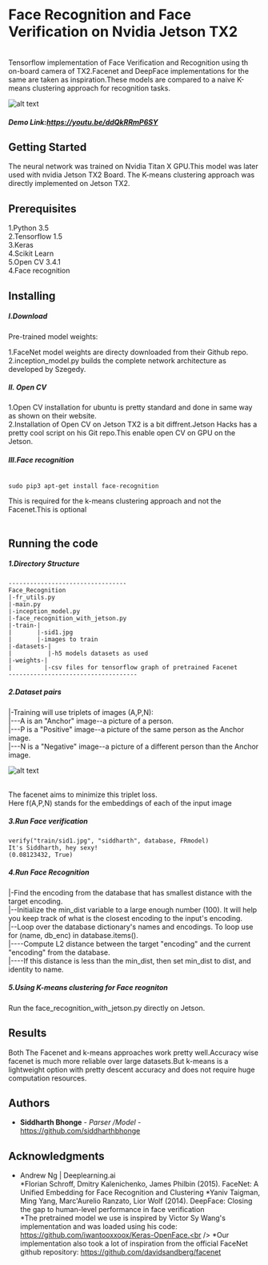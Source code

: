 # Face Recognition and Face Verification on Nvidia Jetson TX2

<br />Tensorflow implementation of Face Verification and Recognition using th on-board camera of TX2.Facenet and DeepFace implementations for the same are taken as inspiration.These models are compared to a naive K-means clustering approach for recognition tasks.

![alt text](https://github.com/siddharthbhonge/Face_Recognition_with_jetson_TX2/blob/master/demo.png)

##### Demo Link:https://youtu.be/ddQkRRmP6SY

## Getting Started

The neural network was trained on Nvidia Titan X  GPU.This model was later used with nvidia Jetson TX2 Board.
The K-means clustering approach was directly implemented on Jetson TX2.

## Prerequisites

1.Python 3.5 <br />
2.Tensorflow 1.5<br />
3.Keras <br />
4.Scikit Learn<br />
5.Open CV 3.4.1<br />
4.Face recognition<br />

## Installing

##### I.Download 
Pre-trained model weights: <br/>

1.FaceNet model weights are directy downloaded from their Github repo.<br />
2.inception_model.py builds the complete network architecture as developed by Szegedy.<br />

 
##### II. Open CV<br />

1.Open CV installation for ubuntu is pretty standard and done in same way as shown on their website.<br />
2.Installation of Open CV on Jetson TX2 is a bit diffrent.Jetson Hacks has a pretty cool script on his Git repo.This enable open CV on GPU on the Jetson.<br />


##### III.Face recognition
```

sudo pip3 apt-get install face-recognition
```

This is required for the k-means clustering approach and not the Facenet.This is optional  <br />
 <br />




## Running the code

##### 1.Directory Structure
```
---------------------------------
Face_Recognition
|-fr_utils.py
|-main.py
|-inception_model.py
|-face_recognition_with_jetson.py
|-train-|
|       |-sid1.jpg
|       |-images to train
|-datasets-|
|          |-h5 models datasets as used
|-weights-|
|         |-csv files for tensorflow graph of pretrained Facenet          
------------------------------------

```


##### 2.Dataset pairs <br />

|-Training will use triplets of images (A,P,N):<br />
|---A is an "Anchor" image--a picture of a person.<br />
|---P is a "Positive" image--a picture of the same person as the Anchor image.<br />
|---N is a "Negative" image--a picture of a different person than the Anchor image.<br />

![alt text](https://github.com/siddharthbhonge/Face_Recognition_with_jetson_TX2/blob/master/triplet_loss.png)

<br />The facenet aims to minimize this triplet loss.<br />
Here f(A,P,N) stands for the embeddings of each of the input image<br />


##### 3.Run Face verification<br />
```
verify("train/sid1.jpg", "siddharth", database, FRmodel)
It's Siddharth, hey sexy!
(0.08123432, True)
```

##### 4.Run Face Recognition<br />

|-Find the encoding from the database that has smallest distance with the target encoding.<br />
|--Initialize the min_dist variable to a large enough number (100). It will help you keep track of what is the closest encoding to the input's encoding.<br/>
|--Loop over the database dictionary's names and encodings. To loop use for (name, db_enc) in database.items().<br/>
|----Compute L2 distance between the target "encoding" and the current "encoding" from the database.<br/>
|----If this distance is less than the min_dist, then set min_dist to dist, and identity to name.<br/>




##### 5.Using K-means clustering for Face reogniton<br />
Run the face_recognition_with_jetson.py directly on Jetson.<br />



## Results

Both The Facenet and k-means approaches work pretty well.Accuracy wise facenet is much more reliable over large datasets.But k-means is a lightweight option with pretty descent accuracy and does not require huge computation resources. 

## Authors

* **Siddharth Bhonge** - *Parser /Model* - https://github.com/siddharthbhonge


## Acknowledgments

* Andrew Ng  | Deeplearning.ai<br />
*Florian Schroff, Dmitry Kalenichenko, James Philbin (2015). FaceNet: A Unified Embedding for Face Recognition and Clustering
*Yaniv Taigman, Ming Yang, Marc'Aurelio Ranzato, Lior Wolf (2014). DeepFace: Closing the gap to human-level performance in face verification<br />
*The pretrained model we use is inspired by Victor Sy Wang's implementation and was loaded using his code: https://github.com/iwantooxxoox/Keras-OpenFace.<br />
*Our implementation also took a lot of inspiration from the official FaceNet github repository: https://github.com/davidsandberg/facenet<br />

